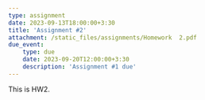```yaml
---
type: assignment
date: 2023-09-13T18:00:00+3:30
title: 'Assignment #2'
attachment: /static_files/assignments/Homework  2.pdf
due_event: 
    type: due
    date: 2023-09-20T12:00:00+3:30
    description: 'Assignment #1 due'
---
```

This is HW2.
